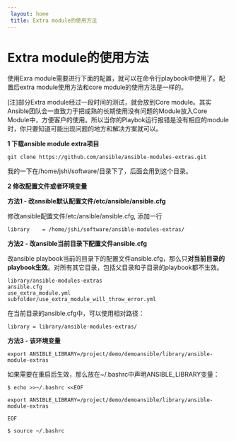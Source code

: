 ```yaml
---
 layout: home
 title: Extra module的使用方法
---
```


# Extra module的使用方法

使用Exra module需要进行下面的配置，就可以在命令行playbook中使用了。配置后extra module使用方法和core module的使用方法是一样的。

\[注\]部分Extra module经过一段时间的测试，就会放到Core module。其实Ansible团队会一直致力于把成熟的长期使用没有问题的Module放入Core Module中，方便客户的使用。所以当你的Playbok运行报错是没有相应的module时，你只要知道可能出现问题的地方和解决方案就可以。

**1 下载ansible module extra项目**

```
git clone https://github.com/ansible/ansible-modules-extras.git
```

我的一下在/home/jshi/software/目录下了，后面会用到这个目录。

**2 修改配置文件或者环境变量**

**方法1 - 改ansible默认配置文件/etc/ansible/ansible.cfg**

修改ansible配置文件/etc/ansible/ansible.cfg, 添加一行

```
library    = /home/jshi/software/ansible-modules-extras/
```

**方法2 - 改ansible当前目录下配置文件ansible.cfg**

改ansible playbook当前的目录下的配置文件ansible.cfg，那么只**对当前目录的playbook生效**。对所有其它目录，包括父目录和子目录的playbook都不生效。

```
library/ansible-modules-extras
ansible.cfg
use_extra_module.yml
subfolder/use_extra_module_will_throw_error.yml

```

在当前目录的ansible.cfg中，可以使用相对路径：

```
library = library/ansible-modules-extras/
```

**方法3 - 该环境变量**

```
export ANSIBLE_LIBRARY=/project/demo/demoansible/library/ansible-module-extras
```

如果需要在重启后生效，那么放在~/.bashrc中声明ANSIBLE\_LIBRARY变量：

```
$ echo >>~/.bashrc <<EOF

export ANSIBLE_LIBRARY=/project/demo/demoansible/library/ansible-module-extras

EOF

$ source ~/.bashrc

```



